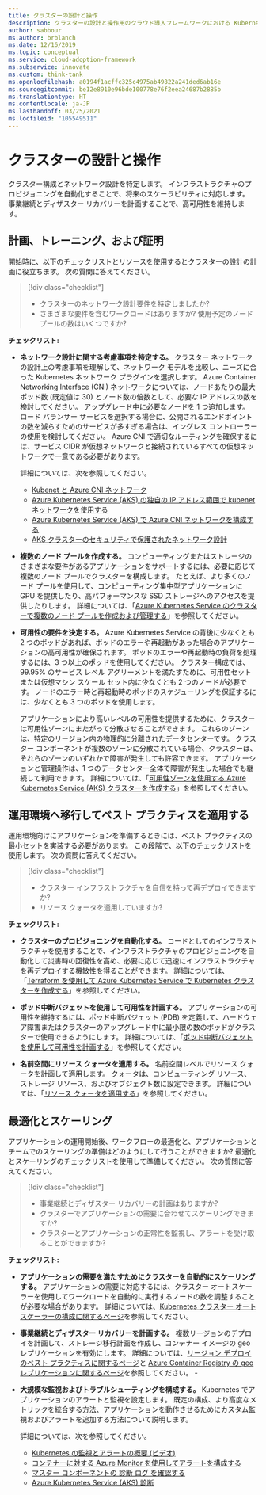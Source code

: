 ```yaml
---
title: クラスターの設計と操作
description: クラスターの設計と操作用のクラウド導入フレームワークにおける Kubernetes について説明します。
author: sabbour
ms.author: brblanch
ms.date: 12/16/2019
ms.topic: conceptual
ms.service: cloud-adoption-framework
ms.subservice: innovate
ms.custom: think-tank
ms.openlocfilehash: a0194f1acffc325c4975ab49822a241ded6ab16e
ms.sourcegitcommit: be12e8910e96bde100778e76f2eea24687b2885b
ms.translationtype: HT
ms.contentlocale: ja-JP
ms.lasthandoff: 03/25/2021
ms.locfileid: "105549511"
---
```

<!-- cSpell:ignore autoscaler PDBs -->

# <a name="cluster-design-and-operations"></a>クラスターの設計と操作

クラスター構成とネットワーク設計を特定します。 インフラストラクチャのプロビジョニングを自動化することで、将来のスケーラビリティに対応します。 事業継続とディザスター リカバリーを計画することで、高可用性を維持します。

## <a name="plan-train-and-proof"></a>計画、トレーニング、および証明

開始時に、以下のチェックリストとリソースを使用するとクラスターの設計の計画に役立ちます。 次の質問に答えてください。

> [!div class="checklist"]
>
>- クラスターのネットワーク設計要件を特定しましたか?
>- さまざまな要件を含むワークロードはありますか? 使用予定のノード プールの数はいくつですか?

**チェックリスト:**

- **ネットワーク設計に関する考慮事項を特定する。** クラスター ネットワークの設計上の考慮事項を理解して、ネットワーク モデルを比較し、ニーズに合った Kubernetes ネットワーク プラグインを選択します。 Azure Container Networking Interface (CNI) ネットワークについては、ノードあたりの最大ポッド数 (既定値は 30) とノード数の倍数として、必要な IP アドレスの数を検討してください。 アップグレード中に必要なノードを 1 つ追加します。 ロード バランサー サービスを選択する場合に、公開されるエンドポイントの数を減らすためのサービスが多すぎる場合は、イングレス コントローラーの使用を検討してください。 Azure CNI で適切なルーティングを確保するには、サービス CIDR が仮想ネットワークと接続されているすべての仮想ネットワークで一意である必要があります。

  詳細については、次を参照してください。
  - [Kubenet と Azure CNI ネットワーク](/azure/aks/concepts-network#azure-virtual-networks)
  - [Azure Kubernetes Service (AKS) の独自の IP アドレス範囲で kubenet ネットワークを使用する](/azure/aks/configure-kubenet)
  - [Azure Kubernetes Service (AKS) で Azure CNI ネットワークを構成する](/azure/aks/configure-azure-cni)
  - [AKS クラスターのセキュリティで保護されたネットワーク設計](https://github.com/Azure/sg-aks-workshop/blob/master/cluster-design/NetworkDesign.md)

- **複数のノード プールを作成する。** コンピューティングまたはストレージのさまざまな要件があるアプリケーションをサポートするには、必要に応じて複数のノード プールでクラスターを構成します。 たとえば、より多くのノード プールを使用して、コンピューティング集中型アプリケーションに GPU を提供したり、高パフォーマンスな SSD ストレージへのアクセスを提供したりします。 詳細については、「[Azure Kubernetes Service のクラスターで複数のノード プールを作成および管理する](/azure/aks/use-multiple-node-pools)」を参照してください。&nbsp;&nbsp;&nbsp;

- **可用性の要件を決定する。** Azure Kubernetes Service の背後に少なくとも 2 つのポッドがあれば、ポッドのエラーや再起動があった場合のアプリケーションの高可用性が確保されます。 ポッドのエラーや再起動時の負荷を処理するには、3 つ以上のポッドを使用してください。
クラスター構成では、99.95% のサービス レベル アグリーメントを満たすために、可用性セットまたは仮想マシン スケール セット内に少なくとも 2 つのノードが必要です。 ノードのエラー時と再起動時のポッドのスケジューリングを保証するには、少なくとも 3 つのポッドを使用します。

  アプリケーションにより高いレベルの可用性を提供するために、クラスターは可用性ゾーンにまたがって分散させることができます。 これらのゾーンは、特定のリージョン内の物理的に分離されたデータセンターです。 クラスター コンポーネントが複数のゾーンに分散されている場合、クラスターは、それらのゾーンのいずれかで障害が発生しても許容できます。 アプリケーションと管理操作は、1 つのデータセンター全体で障害が発生した場合でも継続して利用できます。 詳細については、「[可用性ゾーンを使用する Azure Kubernetes Service (AKS) クラスターを作成する](/azure/aks/availability-zones)」を参照してください。

## <a name="go-to-production-and-apply-best-practices"></a>運用環境へ移行してベスト プラクティスを適用する

運用環境向けにアプリケーションを準備するときには、ベスト プラクティスの最小セットを実装する必要があります。 この段階で、以下のチェックリストを使用します。 次の質問に答えてください。

> [!div class="checklist"]
>
>- クラスター インフラストラクチャを自信を持って再デプロイできますか?
>- リソース クォータを適用していますか?

**チェックリスト:**

- **クラスターのプロビジョニングを自動化する。** コードとしてのインフラストラクチャを使用することで、インフラストラクチャのプロビジョニングを自動化して災害時の回復性を高め、必要に応じて迅速にインフラストラクチャを再デプロイする機敏性を得ることができます。 詳細については、「[Terraform を使用して Azure Kubernetes Service で Kubernetes クラスターを作成する](/azure/developer/terraform/create-k8s-cluster-with-tf-and-aks)」を参照してください。

- **ポッド中断バジェットを使用して可用性を計画する。** アプリケーションの可用性を維持するには、ポッド中断バジェット (PDB) を定義して、ハードウェア障害またはクラスターのアップグレード中に最小限の数のポッドがクラスターで使用できるようにします。 詳細については、「[ポッド中断バジェットを使用して可用性を計画する](/azure/aks/operator-best-practices-scheduler#plan-for-availability-using-pod-disruption-budgets)」を参照してください。&nbsp;&nbsp;&nbsp;&nbsp;&nbsp;

- **名前空間にリソース クォータを適用する。** 名前空間レベルでリソース クォータを計画して適用します。 クォータは、コンピューティング リソース、ストレージ リソース、およびオブジェクト数に設定できます。 詳細については、「[リソース クォータを適用する](/azure/aks/operator-best-practices-scheduler#enforce-resource-quotas)」を参照してください。

## <a name="optimize-and-scale"></a>最適化とスケーリング

アプリケーションの運用開始後、ワークフローの最適化と、アプリケーションとチームでのスケーリングの準備はどのようにして行うことができますか? 最適化とスケーリングのチェックリストを使用して準備してください。 次の質問に答えてください。

> [!div class="checklist"]
>
>- 事業継続とディザスター リカバリーの計画はありますか?
>- クラスターでアプリケーションの需要に合わせてスケーリングできますか?
>- クラスターとアプリケーションの正常性を監視し、アラートを受け取ることができますか?

**チェックリスト:**

- **アプリケーションの需要を満たすためにクラスターを自動的にスケーリングする。** アプリケーションの需要に対応するには、クラスター オートスケーラーを使用してワークロードを自動的に実行するノードの数を調整することが必要な場合があります。 詳細については、[Kubernetes クラスター オートスケーラーの構成に関するページ](/azure/aks/cluster-autoscaler)を参照してください。

- **事業継続とディザスター リカバリーを計画する。** 複数リージョンのデプロイを計画して、ストレージ移行計画を作成し、コンテナー イメージの geo レプリケーションを有効にします。 詳細については、[リージョン デプロイのベスト プラクティスに関するページ](/azure/aks/operator-best-practices-multi-region)と [Azure Container Registry の geo レプリケーションに関するページ](/azure/container-registry/container-registry-geo-replication)を参照してください。 - 

- **大規模な監視およびトラブルシューティングを構成する。** Kubernetes でアプリケーションのアラートと監視を設定します。 既定の構成、より高度なメトリックを統合する方法、アプリケーションを動作させるためにカスタム監視およびアラートを追加する方法について説明します。

    詳細については、次を参照してください。

  - [Kubernetes の監視とアラートの概要 (ビデオ)](https://www.youtube.com/watch?v=W7aN_z-cyUw&list=PLLasX02E8BPCrIhFrc_ZiINhbRkYMKdPT&index=16)
  - [コンテナーに対する Azure Monitor を使用してアラートを構成する](/azure/azure-monitor/containers/container-insights-overview)
  - [マスター コンポーネントの&nbsp;診断&nbsp;ログ&nbsp;を確認する](/azure/aks/view-control-plane-logs)
  - [Azure Kubernetes Service (AKS) 診断](/azure/aks/concepts-diagnostics)
